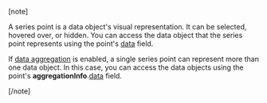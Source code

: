 [note]

A series point is a data object's visual representation. It can be selected, hovered over, or hidden. You can access the data object that the series point represents using the point's [data](/api-reference/20%20Data%20Visualization%20Widgets/BaseChart/7%20Chart%20Elements/Point/2%20Fields/data.md '/Documentation/ApiReference/Data_Visualization_Widgets/dxChart/Chart_Elements/Point/Fields/#data') field.

If [data aggregation](https://js.devexpress.com/Demos/WidgetsGallery/Demo/Charts/PointsAggregation) is enabled, a single series point can represent more than one data object. In this case, you can access the data objects using the point's **aggregationInfo**.[data](/api-reference/20%20Data%20Visualization%20Widgets/dxChart/7%20Chart%20Elements/Point/2%20Fields/aggregationInfo/data.md '/Documentation/ApiReference/Data_Visualization_Widgets/dxChart/Chart_Elements/Point/Fields/aggregationInfo/#data') field.

[/note]
